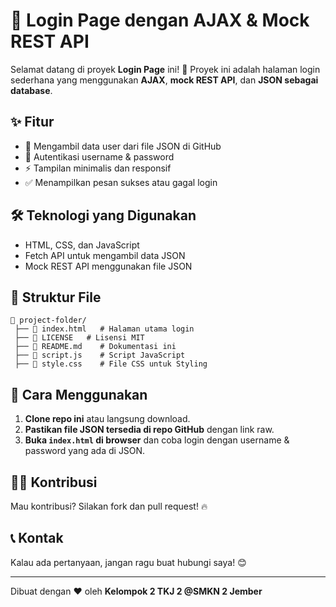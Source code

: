 # 🚀 Login Page dengan AJAX & Mock REST API

Selamat datang di proyek **Login Page** ini! 🎉
Proyek ini adalah halaman login sederhana yang menggunakan **AJAX**, **mock REST API**, dan **JSON sebagai database**.

## ✨ Fitur

- 📡 Mengambil data user dari file JSON di GitHub
- 🔐 Autentikasi username & password
- ⚡ Tampilan minimalis dan responsif
- ✅ Menampilkan pesan sukses atau gagal login

## 🛠️ Teknologi yang Digunakan

- HTML, CSS, dan JavaScript
- Fetch API untuk mengambil data JSON
- Mock REST API menggunakan file JSON

## 📂 Struktur File

```
📁 project-folder/
 ├── 📄 index.html   # Halaman utama login
 ├── 📄 LICENSE   # Lisensi MIT
 ├── 📄 README.md    # Dokumentasi ini
 ├── 📄 script.js    # Script JavaScript
 ├── 📄 style.css    # File CSS untuk Styling
```

## 🚀 Cara Menggunakan

1. **Clone repo ini** atau langsung download.
2. **Pastikan file JSON tersedia di repo GitHub** dengan link raw.
3. **Buka `index.html` di browser** dan coba login dengan username & password yang ada di JSON.

## 👨‍💻 Kontribusi

Mau kontribusi? Silakan fork dan pull request! 🔥

## 📞 Kontak

Kalau ada pertanyaan, jangan ragu buat hubungi saya! 😊

---

Dibuat dengan ❤️ oleh **Kelompok 2 TKJ 2 @SMKN 2 Jember**
